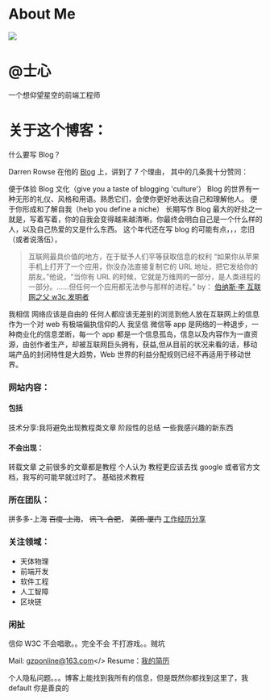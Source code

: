 # About Me

![](http://morning.rocks/wp-content/uploads/2016/09/98.png)

# @士心

一个想仰望星空的前端工程师

# 关于这个博客：

什么要写 Blog？

Darren Rowse 在他的 [Blog](https://problogger.com/7-reasons-why-personal-blogs-rock/) 上，讲到了 7 个理由，
其中的几条我十分赞同：

便于体验 Blog 文化（give you a taste of blogging 'culture'）
Blog 的世界有一种无形的礼仪、风格和用语。熟悉它们，会使你更好地表达自己和理解他人。
便于你形成和了解自我（help you define a niche）
长期写作 Blog 最大的好处之一就是，写着写着，你的自我会变得越来越清晰。你最终会明白自己是一个什么样的人，以及自己热爱的又是什么东西。
这个年代还在写 blog 的可能有点，，，恋旧（或者说落伍），

> 互联网最具价值的地方，在于赋予人们平等获取信息的权利
> “如果你从苹果手机上打开了一个应用，你没办法直接复制它的 URL 地址，把它发给你的朋友。”他说，“当你有 URL 的时候，它就是万维网的一部分，是人类进程的一部分。……但任何一个应用都无法参与那样的进程。”
> by： [伯纳斯·李 互联网之父 w3c 发明者](https://baike.baidu.com/item/%E8%92%82%E5%A7%86%C2%B7%E4%BC%AF%E7%BA%B3%E6%96%AF%C2%B7%E6%9D%8E/8868412?fr=aladdin)

我相信 网络应该是自由的 任何人都应该无差别的浏览到他人放在互联网上的信息
作为一个对 web 有极端偏执信仰的人 我坚信 微信等 app 是网络的一种退步，一种商业化的信息垄断，每一个 app 都是一个信息孤岛，信息以及内容作为一直资源，由创作者生产，却被互联网巨头拥有，获益,但从目前的状况来看的话，移动端产品的封闭特性是大趋势，Web 世界的利益分配规则已经不再适用于移动世界。

### 网站内容：

#### 包括

技术分享:我将避免出现教程类文章
阶段性的总结
一些我感兴趣的新东西

#### 不会出现：

转载文章 之前很多的文章都是教程 个人认为 教程更应该去找 google 或者官方文档，我写的可能早就过时了。
基础技术教程

### 所在团队：

拼多多-上海
<del>百度-上海</del>，
<del>讯飞-合肥</del>，
<del>美团-厦门</del>
[工作经历分享](https://gzponline.github.io/2018/02/14/%E5%AE%9E%E4%B9%A0%E7%BB%8F%E5%8E%86%E6%80%BB%E7%BB%93/)

### 关注领域：

- 天体物理
- 前端开发
- 软件工程
- 人工智障
- 区块链

### 闲扯

信仰 W3C
不会唱歌。。完全不会
不打游戏。。贼坑

Mail: <a href= "mailto:gzponline@163.com">gzponline@163.com</>
Resume：<a href="../file/resume.pdf">我的简历</a>

个人隐私问题。。。博客上能找到我所有的信息，但是既然你都找到这里了，我 default 你是善良的
